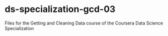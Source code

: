 # ds-specialization-gcd-03
Files for the Getting and Cleaning Data course of the Coursera Data Science Specialization
